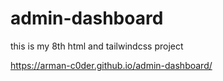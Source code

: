 # admin-dashboard
this is my 8th html and tailwindcss project

 https://arman-c0der.github.io/admin-dashboard/
